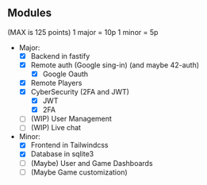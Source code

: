
## Modules

(MAX is 125 points)
1 major = 10p
1 minor =  5p

- Major:
	- [x] Backend in fastify
	- [x] Remote auth (Google sing-in) (and maybe 42-auth)
	  - [x] Google Oauth
	- [x] Remote Players 
	- [x] CyberSecurity (2FA and JWT)
	  - [x] JWT
	  - [x] 2FA
	- [ ] (WIP) User Management
	- [ ] (WIP) Live chat

- Minor:
	- [x] Frontend in Tailwindcss
	- [x] Database in sqlite3
	- [ ] (Maybe) User and Game Dashboards
	- [ ] (Maybe Game customization)
